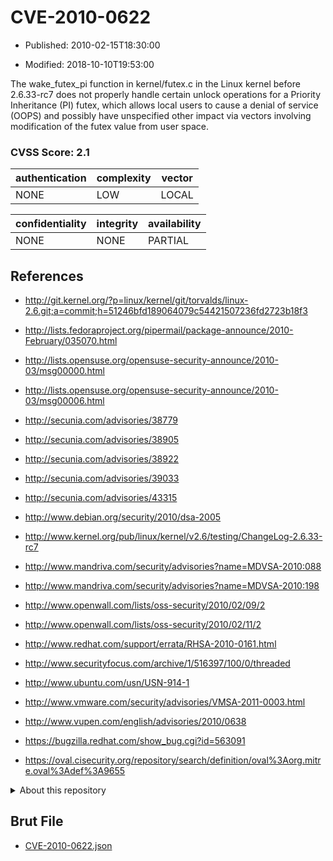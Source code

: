 # CVE-2010-0622

- Published: 2010-02-15T18:30:00

- Modified: 2018-10-10T19:53:00

The wake_futex_pi function in kernel/futex.c in the Linux kernel before 2.6.33-rc7 does not properly handle certain unlock operations for a Priority Inheritance (PI) futex, which allows local users to cause a denial of service (OOPS) and possibly have unspecified other impact via vectors involving modification of the futex value from user space.

### CVSS Score: **2.1**

| authentication | complexity | vector |
| --- | --- | --- |
| NONE | LOW | LOCAL |

| confidentiality | integrity | availability |
| --- | --- | --- |
| NONE | NONE | PARTIAL |

## References

* http://git.kernel.org/?p=linux/kernel/git/torvalds/linux-2.6.git;a=commit;h=51246bfd189064079c54421507236fd2723b18f3

* http://lists.fedoraproject.org/pipermail/package-announce/2010-February/035070.html

* http://lists.opensuse.org/opensuse-security-announce/2010-03/msg00000.html

* http://lists.opensuse.org/opensuse-security-announce/2010-03/msg00006.html

* http://secunia.com/advisories/38779

* http://secunia.com/advisories/38905

* http://secunia.com/advisories/38922

* http://secunia.com/advisories/39033

* http://secunia.com/advisories/43315

* http://www.debian.org/security/2010/dsa-2005

* http://www.kernel.org/pub/linux/kernel/v2.6/testing/ChangeLog-2.6.33-rc7

* http://www.mandriva.com/security/advisories?name=MDVSA-2010:088

* http://www.mandriva.com/security/advisories?name=MDVSA-2010:198

* http://www.openwall.com/lists/oss-security/2010/02/09/2

* http://www.openwall.com/lists/oss-security/2010/02/11/2

* http://www.redhat.com/support/errata/RHSA-2010-0161.html

* http://www.securityfocus.com/archive/1/516397/100/0/threaded

* http://www.ubuntu.com/usn/USN-914-1

* http://www.vmware.com/security/advisories/VMSA-2011-0003.html

* http://www.vupen.com/english/advisories/2010/0638

* https://bugzilla.redhat.com/show_bug.cgi?id=563091

* https://oval.cisecurity.org/repository/search/definition/oval%3Aorg.mitre.oval%3Adef%3A9655

<details>
<summary>About this repository</summary> 

  This repository is part of the project [Live Hack CVE](https://github.com/Live-Hack-CVE). Main website can be found [www.live-hack.org](https://www.live-hack.org) 
  
  Made by [Sn0wAlice](https://github.com/Sn0wAlice) for the people that care about security and need to have a feed of the latest CVEs. Hope you enjoy it, don't forget to star the repo and follow me on [Twitter](https://twitter.com/Sn0wAlice) and [Github](https://github.com/Sn0wAlice). And that is my [personnal website](https://www.alice-snow.me/)

  - [Home Page](https://github.com/Live-Hack-CVE)
  - [Framework](https://github.com/Live-Hack-CVE/cve-framework)
  - [CVE database](https://github.com/Live-Hack-CVE/full_database)
  - [Changelog](https://github.com/Live-Hack-CVE/Changelog)
</details>

## Brut File

* [CVE-2010-0622.json](https://raw.githubusercontent.com/Live-Hack-CVE/full_database/main/cves/2010/CVE-2010-0622.json)

